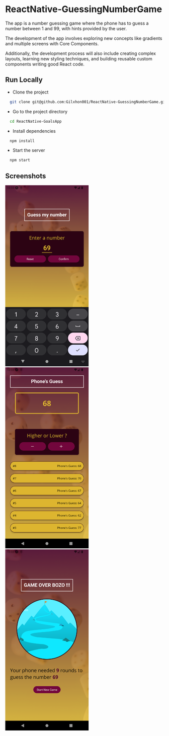 # ReactNative-GuessingNumberGame

The app is a number guessing game where the phone has to guess a number between 1 and 99, with hints provided by the user. 

The development of the app involves exploring new concepts like gradients and multiple screens with Core Components. 

Additionally, the development process will also include creating complex layouts, learning new styling techniques, and building 
reusable custom components writing good React code.



## Run Locally

+ Clone the project

```bash
  git clone git@github.com:Gilxhon001/ReactNative-GuessingNumberGame.git
```

+ Go to the project directory

```bash
  cd ReactNative-GoalsApp
```

+ Install dependencies

```bash
  npm install
```

+ Start the server

```bash
  npm start
```



## Screenshots

<p float="left">
  <img width="265" height="576" src="https://github.com/Gilxhon001/ReactNative-GuessingNumberGame/blob/main/assets/screenshots/Screenshot_1.png">
  <img width="265" height="576" src="https://github.com/Gilxhon001/ReactNative-GuessingNumberGame/blob/main/assets/screenshots/Screenshot_2.png">
  <img width="265" height="576" src="https://github.com/Gilxhon001/ReactNative-GuessingNumberGame/blob/main/assets/screenshots/Screenshot_3.png">
</p>

